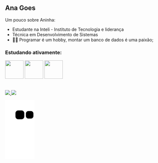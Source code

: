 ## Ana Goes

Um pouco sobre Aninha:

- Estudante na Inteli - Instituto de Tecnologia e liderança
- Técnica em Desenvolvimento de Sistemas
- 👩‍💻 Programar é um hobby, montar um banco de dados é uma paixão;

### Estudando ativamente:
<div>
<img src="https://cdn.jsdelivr.net/gh/devicons/devicon/icons/python/python-original-wordmark.svg" width="60" height="60"/>
<img src="https://cdn.jsdelivr.net/gh/devicons/devicon/icons/solidity/solidity-original.svg" width="60" height="60"/>
<img src="https://cdn.jsdelivr.net/gh/devicons/devicon/icons/mysql/mysql-original-wordmark.svg" width="60" height="60"/>


</div>
<br/><br/>


<div>
<a href="https://github.com/Ang0es">
<img height="180em" src="https://github-readme-stats.vercel.app/api/top-langs/?username=Anag0es&layout=compact&langs_count=7&theme=dracula"/>
<img height="180em" src="https://github-readme-stats.vercel.app/api?username=Anag0es&show_icons=true&theme=dracula&include_all_commits=true&count_private=true"/>
</div>

![Snake animation](https://github.com/Anag0es/Anag0es/blob/output/github-contribution-grid-snake.svg)
